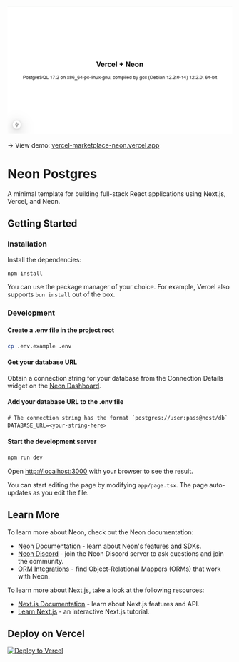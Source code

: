 ![Vercel with Neon](./assets/home.png)

-> View demo: [vercel-marketplace-neon.vercel.app](https://vercel-marketplace-neon.vercel.app/)

# Neon Postgres

A minimal template for building full-stack React applications using Next.js, Vercel, and Neon.

## Getting Started

### Installation

Install the dependencies:

```bash
npm install
```

You can use the package manager of your choice. For example, Vercel also supports `bun install` out of the box.

### Development

#### Create a .env file in the project root

```bash
cp .env.example .env
```

#### Get your database URL

Obtain a connection string for your database from the Connection Details widget on the [Neon Dashboard](https://pg.new).

#### Add your database URL to the .env file

```txt
# The connection string has the format `postgres://user:pass@host/db`
DATABASE_URL=<your-string-here>
```

#### Start the development server

```bash
npm run dev
```

Open [http://localhost:3000](http://localhost:3000) with your browser to see the result.

You can start editing the page by modifying `app/page.tsx`. The page auto-updates as you edit the file.

## Learn More

To learn more about Neon, check out the Neon documentation:

- [Neon Documentation](https://neon.tech/docs/introduction) - learn about Neon's features and SDKs.
- [Neon Discord](https://discord.gg/9kf3G4yUZk) - join the Neon Discord server to ask questions and join the community.
- [ORM Integrations](https://neon.tech/docs/get-started-with-neon/orms) - find Object-Relational Mappers (ORMs) that work with Neon.

To learn more about Next.js, take a look at the following resources:

- [Next.js Documentation](https://nextjs.org/docs) - learn about Next.js features and API.
- [Learn Next.js](https://nextjs.org/learn) - an interactive Next.js tutorial.

## Deploy on Vercel

[![Deploy to Vercel](https://vercel.com/button)](https://vercel.com/new/clone?repository-url=https%3A%2F%2Fgithub.com%2Fneondatabase-labs%2Fvercel-marketplace-neon%2Ftree%2Fmain&project-name=my-vercel-neon-app&repository-name=my-vercel-neon-app&products=[{%22type%22:%22integration%22,%22integrationSlug%22:%22neon%22,%22productSlug%22:%22neon%22,%22protocol%22:%22storage%22}]&integration-ids:[%22icfg_lhSRHa5eatDuTr7mMudbB48H%22])

